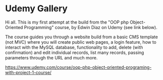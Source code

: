 # Udemy Gallery

Hi all. This is my first attempt at the build from the "OOP php Object-Oriented Programming" course, by Edwin Diaz on Udemy (see link below).

The course guides you through a website build from a basic CMS template (not MVC) where you will create public web pages, a login feature, how to interact with the MySQL database, functionality to add, delete (with confirmation) and edit individual records, list many records, passing parameters through the URL and much more.


https://www.udemy.com/course/oop-php-object-oriented-programing-with-project-1-course/



